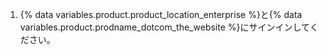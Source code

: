 1. {% data variables.product.product_location_enterprise %}と{% data variables.product.prodname_dotcom_the_website %}にサインインしてください。
